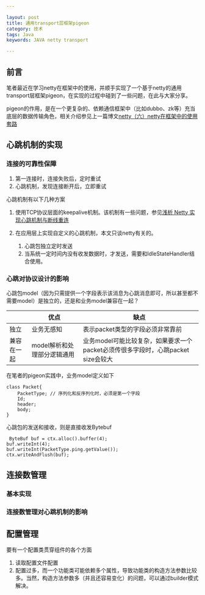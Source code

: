 ```yaml
---

layout: post
title: 通用transport层框架pigeon
category: 技术
tags: Java
keywords: JAVA netty transport

---
```


## 前言

笔者最近在学习netty在框架中的使用，并顺手实现了一个基于netty的通用transport层框架pigeon，在实现的过程中碰到了一些问题，在此与大家分享。

pigeon的作用，是在一个更复杂的、依赖通信框架中（比如dubbo、zk等）充当底层的数据传输角色，相关介绍参见上一篇博文[netty（六）netty在框架中的使用套路](http://topsli.github.io/2017/03/18/netty_in_framework.html)

## 心跳机制的实现

### 连接的可靠性保障

1. 第一连接时，连接失败后，定时重试
2. 心跳机制，发现连接断开后，立即重试

心跳机制有以下几种方案

1. 使用TCP协议层面的keepalive机制。该机制有一些问题，参见[浅析 Netty 实现心跳机制与断线重连](https://segmentfault.com/a/1190000006931568)
2. 在应用层上实现自定义的心跳机制，本文只谈netty有关的。

	1. 心跳包独立定时发送
	2. 当系统一定时间内没有收发数据时，才发送，需要和IdleStateHandler结合使用。

### 心跳对协议设计的影响

心跳包model（因为只需提供一个字段表示该消息为心跳消息即可，所以甚至都不需要model）是独立的，还是和业务model兼容在一起？

||优点|缺点|
|---|---|---|
|独立|业务无感知|表示packet类型的字段必须非常靠前|
|兼容在一起|model解析和处理部分逻辑通用|业务model可能比较复杂，如果要求一个packet必须传很多字段时，心跳packet size会较大|

在笔者的pigeon实践中，业务model定义如下

	class Packet{
		PacketType;	// 序列化和反序列化时，必须是第一个字段
		Id;
		header;
		body;
	}
	
心跳包的发送和接收，则是直接收发Bytebuf

	 ByteBuf buf = ctx.alloc().buffer(4);
    buf.writeInt(4);
    buf.writeInt(PacketType.ping.getValue());
    ctx.writeAndFlush(buf);

## 连接数管理

### 基本实现

### 连接数管理对心跳机制的影响
	


## 配置管理

要有一个配置类贯穿组件的各个方面

1. 读取配置文件配置
2. 配置过多，而一个功能类可能依赖多个属性，导致功能类的构造方法参数比较多。当然，构造方法参数多（并且还容易变化）的问题，可以通过builder模式解决。
